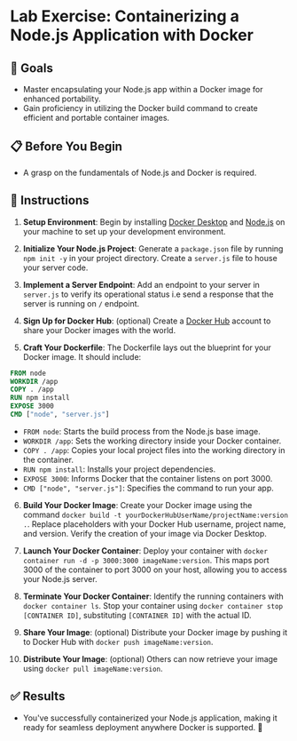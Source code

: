 # Lab Exercise: Containerizing a Node.js Application with Docker

## 🎯 Goals

- Master encapsulating your Node.js app within a Docker image for enhanced portability.
- Gain proficiency in utilizing the Docker build command to create efficient and portable container images.

## 📋 Before You Begin

- A grasp on the fundamentals of Node.js and Docker is required.

## 🚀 Instructions

1. **Setup Environment**: Begin by installing [Docker Desktop](https://docs.docker.com/desktop/) and [Node.js](https://nodejs.org/en/download/) on your machine to set up your development environment.

2. **Initialize Your Node.js Project**: Generate a `package.json` file by running `npm init -y` in your project directory. Create a `server.js` file to house your server code.

3. **Implement a Server Endpoint**: Add an endpoint to your server in `server.js` to verify its operational status i.e send a response that the server is running on `/` endpoint.

4. **Sign Up for Docker Hub**: (optional) Create a [Docker Hub](https://hub.docker.com/) account to share your Docker images with the world.

5. **Craft Your Dockerfile**: The Dockerfile lays out the blueprint for your Docker image. It should include:

```Dockerfile
FROM node
WORKDIR /app
COPY . /app
RUN npm install
EXPOSE 3000
CMD ["node", "server.js"]
```

- `FROM node`: Starts the build process from the Node.js base image.
- `WORKDIR /app`: Sets the working directory inside your Docker container.
- `COPY . /app`: Copies your local project files into the working directory in the container.
- `RUN npm install`: Installs your project dependencies.
- `EXPOSE 3000`: Informs Docker that the container listens on port 3000.
- `CMD ["node", "server.js"]`: Specifies the command to run your app.

6. **Build Your Docker Image**: Create your Docker image using the command `docker build -t yourDockerHubUserName/projectName:version .`. Replace placeholders with your Docker Hub username, project name, and version. Verify the creation of your image via Docker Desktop.

7. **Launch Your Docker Container**: Deploy your container with `docker container run -d -p 3000:3000 imageName:version`. This maps port 3000 of the container to port 3000 on your host, allowing you to access your Node.js server.

8. **Terminate Your Docker Container**: Identify the running containers with `docker container ls`. Stop your container using `docker container stop [CONTAINER ID]`, substituting `[CONTAINER ID]` with the actual ID.

9. **Share Your Image**: (optional) Distribute your Docker image by pushing it to Docker Hub with `docker push imageName:version`.

10. **Distribute Your Image**: (optional) Others can now retrieve your image using `docker pull imageName:version`.

## ✅ Results

- You've successfully containerized your Node.js application, making it ready for seamless deployment anywhere Docker is supported. 🚢
